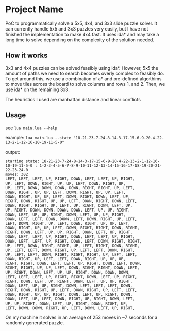 # Project Name

PoC to programmatically solve a 5x5, 4x4, and 3x3 slide puzzle solver. It can currently handle 5x5 and 3x3 puzzles very easily, but I have not finished the implementation to make 4x4 fast. It uses ida* and may take a long time to solve depending on the complexity of the solution needed.

## How it works
3x3 and 4x4 puzzles can be solved feasibly using ida*. However, 5x5 the amount of paths we need to search becomes overly complex to feasibly do. To get around this, we use a combination of a* and pre-defined algorthims to move tiles across the board to solve columns and rows 1, and 2. Then, we use ida* on the remaining 3x3.

The heuristics I used are manhattan distance and linear conflicts

## Usage
see `lua main.lua --help`

example: `lua main.lua --state "18-21-23-7-24-8-14-3-17-15-6-9-20-4-22-13-2-1-12-16-10-19-11-5-0"`

output:
```
starting state: 18-21-23-7-24-8-14-3-17-15-6-9-20-4-22-13-2-1-12-16-10-19-11-5-0 : 1-2-3-4-5-6-7-8-9-10-11-12-13-14-15-16-17-18-19-20-21-22-23-24-0
moves: 302
LEFT, LEFT, LEFT, UP, RIGHT, DOWN, LEFT, LEFT, UP, RIGHT, 
UP, LEFT, DOWN, RIGHT, UP, UP, LEFT, DOWN, RIGHT, UP, 
UP, LEFT, DOWN, DOWN, DOWN, DOWN, RIGHT, RIGHT, UP, LEFT, 
DOWN, RIGHT, UP, UP, LEFT, DOWN, RIGHT, UP, UP, LEFT, 
DOWN, RIGHT, UP, UP, LEFT, DOWN, RIGHT, DOWN, LEFT, UP, 
RIGHT, DOWN, RIGHT, UP, UP, LEFT, DOWN, RIGHT, DOWN, LEFT, 
DOWN, RIGHT, RIGHT, UP, LEFT, UP, RIGHT, DOWN, LEFT, UP, 
UP, RIGHT, DOWN, DOWN, DOWN, DOWN, LEFT, UP, UP, RIGHT, 
DOWN, LEFT, UP, UP, RIGHT, DOWN, LEFT, UP, UP, RIGHT, 
DOWN, LEFT, LEFT, DOWN, DOWN, LEFT, DOWN, RIGHT, UP, LEFT, 
LEFT, DOWN, RIGHT, UP, LEFT, DOWN, RIGHT, UP, UP, LEFT, 
DOWN, RIGHT, UP, UP, LEFT, DOWN, RIGHT, RIGHT, DOWN, RIGHT, 
RIGHT, DOWN, LEFT, UP, UP, RIGHT, DOWN, LEFT, UP, RIGHT, 
DOWN, LEFT, LEFT, UP, RIGHT, DOWN, LEFT, LEFT, UP, RIGHT, 
DOWN, LEFT, LEFT, UP, RIGHT, DOWN, LEFT, DOWN, RIGHT, RIGHT, 
UP, LEFT, DOWN, RIGHT, RIGHT, UP, LEFT, RIGHT, DOWN, RIGHT, 
UP, LEFT, LEFT, DOWN, RIGHT, UP, LEFT, LEFT, DOWN, RIGHT, 
UP, LEFT, LEFT, DOWN, RIGHT, RIGHT, RIGHT, UP, LEFT, LEFT, 
DOWN, RIGHT, UP, LEFT, LEFT, DOWN, RIGHT, UP, UP, UP, 
RIGHT, RIGHT, DOWN, LEFT, LEFT, UP, RIGHT, DOWN, LEFT, DOWN, 
RIGHT, RIGHT, UP, UP, LEFT, DOWN, RIGHT, RIGHT, DOWN, LEFT, 
UP, RIGHT, DOWN, LEFT, UP, UP, RIGHT, DOWN, DOWN, DOWN, 
LEFT, LEFT, LEFT, UP, RIGHT, RIGHT, DOWN, LEFT, UP, RIGHT, 
RIGHT, DOWN, LEFT, UP, RIGHT, DOWN, LEFT, UP, UP, RIGHT, 
DOWN, LEFT, UP, UP, RIGHT, DOWN, LEFT, LEFT, LEFT, DOWN, 
RIGHT, DOWN, RIGHT, UP, LEFT, DOWN, RIGHT, UP, LEFT, LEFT, 
DOWN, RIGHT, UP, UP, RIGHT, DOWN, LEFT, UP, RIGHT, DOWN, 
DOWN, LEFT, UP, LEFT, DOWN, RIGHT, UP, RIGHT, DOWN, LEFT, 
UP, UP, RIGHT, DOWN, LEFT, UP, RIGHT, DOWN, RIGHT, UP, 
LEFT, DOWN, DOWN, RIGHT, UP, LEFT, DOWN, LEFT, UP, RIGHT,
```

On my machine it solves in an average of 253 moves in ~7 seconds for a randomly generated puzzle.